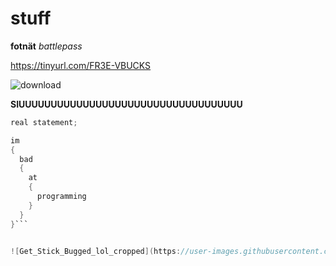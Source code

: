 # stuff

**fotnät** *battlepass*

 
https://tinyurl.com/FR3E-VBUCKS

![download](https://user-images.githubusercontent.com/110892739/183599850-ae86e4cd-2c83-4527-ad0c-5e43b7af884e.jpg)

**SIUUUUUUUUUUUUUUUUUUUUUUUUUUUUUUUUUUU**

```c#
real statement;

im
{
  bad
  {
    at
    {
      programming
    }
  }
}```


![Get_Stick_Bugged_lol_cropped](https://user-images.githubusercontent.com/110892739/183609428-aef0d01f-65dd-4821-a423-37ed43d3fd4c.gif)


